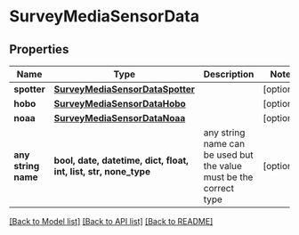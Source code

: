 # SurveyMediaSensorData


## Properties
Name | Type | Description | Notes
------------ | ------------- | ------------- | -------------
**spotter** | [**SurveyMediaSensorDataSpotter**](SurveyMediaSensorDataSpotter.md) |  | [optional] 
**hobo** | [**SurveyMediaSensorDataHobo**](SurveyMediaSensorDataHobo.md) |  | [optional] 
**noaa** | [**SurveyMediaSensorDataNoaa**](SurveyMediaSensorDataNoaa.md) |  | [optional] 
**any string name** | **bool, date, datetime, dict, float, int, list, str, none_type** | any string name can be used but the value must be the correct type | [optional]

[[Back to Model list]](../README.md#documentation-for-models) [[Back to API list]](../README.md#documentation-for-api-endpoints) [[Back to README]](../README.md)


